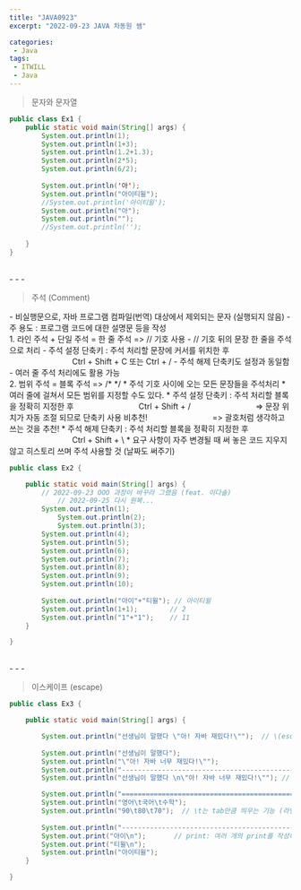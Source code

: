 ```yaml
---
title: "JAVA0923"
excerpt: "2022-09-23 JAVA 차동원 쌤"

categories:
 - Java
tags:
 - ITWILL
 - Java
---
```

> 문자와 문자열    

```java
public class Ex1 {
	public static void main(String[] args) {
		System.out.println(1);
		System.out.println(1+3);
		System.out.println(1.2+1.3);
		System.out.println(2*5);
		System.out.println(6/2);
		
		System.out.println('아');
		System.out.println("아이티윌");
		//System.out.println('아이티윌');
		System.out.println("아");
		System.out.println("");
		//System.out.println('');
		
	}
}   
```
<br>
- - -
<Blockquote> 주석 (Comment) </Blockquote>
 - 비실행문으로, 자바 프로그램 컴파일(번역) 대상에서 제외되는 문자 (실행되지 않음)    
 - 주 용도 : 프로그램 코드에 대한 설명문 등을 작성     
<br>  
1. 라인 주석 + 단일 주석 = 한 줄 주석 => // 기호 사용   
    - // 기호 뒤의 문장 한 줄을 주석으로 처리   
    - 주석 설정 단축키 : 주석 처리할 문장에 커서를 위치한 후   
　　　　　　　　Ctrl + Shift + C 또는 Ctrl + /     
    - 주석 해제 단축키도 설정과 동일함   
    - 여러 줄 주석 처리에도 활용 가능   
<br>
2. 범위 주석 = 블록 주석 => /* */   
    * 주석 기호 사이에 오는 모든 문장들을 주석처리  
    * 여러 줄에 걸쳐서 모든 범위를 지정할 수도 있다.   
    * 주석 설정 단축키 : 주석 처리할 블록을 정확히 지정한 후    
　　　　　　　　Ctrl + Shift + /     
　　　　　　　　=> 문장 위치가 자동 조절 되므로 단축키 사용 비추천!    
　　　　　　　　=> 괄호처럼 생각하고 쓰는 것을 추천!      
    * 주석 해제 단축키 : 주석 처리할 블록을 정확히 지정한 후    
　　　　　　　　Ctrl + Shift + \    
    * 요구 사항이 자주 변경될 때 써 놓은 코드 지우지 않고 히스토리 쓰며 주석 사용할 것 (날짜도 써주기)    
<br>

```java   
public class Ex2 {

	public static void main(String[] args) {
		// 2022-09-23 OOO 과장이 바꾸라 그랬음 (feat. 이다솔)
	     	// 2022-09-25 다시 원복...	
	  	System.out.println(1);
	    	System.out.println(2);
	    	System.out.println(3);
		System.out.println(4);
		System.out.println(5);
		System.out.println(6);
		System.out.println(7);
		System.out.println(8);
		System.out.println(9);
		System.out.println(10);
		
	 	System.out.println("아이"+"티윌"); // 아이티윌
		System.out.println(1+1);		// 2
		System.out.println("1"+"1");    // 11
	}

}
```    
<br>
- - -
<Blockquote> 이스케이프 (escape) </Blockquote>

```java   
public class Ex3 {

	public static void main(String[] args) {

		System.out.println("선생님이 말했다 \"아! 자바 재밌다!\"");  // \(escape)다음은 무조건 문자로 인식
		
		System.out.println("선생님이 말했다");
		System.out.println("\"아! 자바 너무 재밌다!\"");
		System.out.println("----------------------------------------------");
		System.out.println("선생님이 말했다 \n\"아! 자바 너무 재밌다!\"");	// \n은 묶어서 줄바꿈

		System.out.println("=============================================");
		System.out.println("영어\t국어\t수학");
		System.out.println("90\t80\t70");  // \t는 tab만큼 띄우는 기능 (라인을 맞춰줌)
		
		System.out.println("---------------------------------------------");
		System.out.print("아이\n");		// print: 여러 개의 print를 작성하더라도 줄 바뀌지 않음
		System.out.print("티윌\n");
		System.out.println("아이티윌");
	}

}
```
